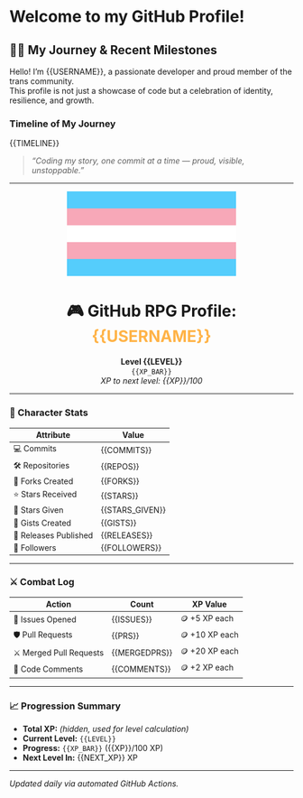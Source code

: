 # Welcome to my GitHub Profile!

## 🏳️‍⚧️ My Journey & Recent Milestones

Hello! I’m {{USERNAME}}, a passionate developer and proud member of the trans community.  
This profile is not just a showcase of code but a celebration of identity, resilience, and growth.

### Timeline of My Journey

{{TIMELINE}}

> *“Coding my story, one commit at a time — proud, visible, unstoppable.”*

---

<p align="center">
  <img src="trans-flag.svg" alt="Transgender Pride Flag" width="300" />
</p>

<h1 align="center">🎮 GitHub RPG Profile: <span style="color:#ffb347">{{USERNAME}}</span></h1>

<p align="center">
  <b>Level {{LEVEL}}</b><br>
  <code>{{XP_BAR}}</code><br>
  <i>XP to next level: {{XP}}/100</i>
</p>

---

### 🧠 Character Stats

| Attribute           | Value        |
|---------------------|--------------|
| 💻 Commits          | {{COMMITS}}  |
| 🛠 Repositories     | {{REPOS}}    |
| 🍴 Forks Created    | {{FORKS}}    |
| ⭐ Stars Received   | {{STARS}}    |
| 🌟 Stars Given      | {{STARS_GIVEN}} |
| 📜 Gists Created    | {{GISTS}}    |
| 🚀 Releases Published | {{RELEASES}} |
| 👥 Followers        | {{FOLLOWERS}} |

---

### ⚔️ Combat Log

| Action                 | Count         | XP Value      |
|------------------------|---------------|---------------|
| 🔧 Issues Opened        | {{ISSUES}}    | 🪙 +5 XP each  |
| 🛡 Pull Requests        | {{PRS}}       | 🪙 +10 XP each |
| ⚔ Merged Pull Requests  | {{MERGEDPRS}} | 🪙 +20 XP each |
| 💬 Code Comments        | {{COMMENTS}}  | 🪙 +2 XP each  |

---

### 📈 Progression Summary

- **Total XP:** *(hidden, used for level calculation)*
- **Current Level:** `{{LEVEL}}`
- **Progress:** `{{XP_BAR}}` ({{XP}}/100 XP)
- **Next Level In:** {{NEXT_XP}} XP

---

_Updated daily via automated GitHub Actions._
